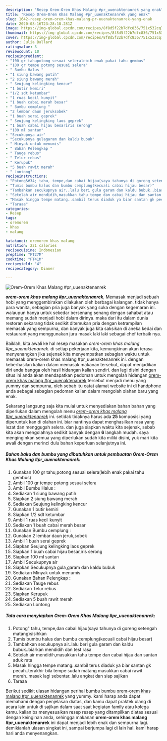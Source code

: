 ```yaml
---
description: "Resep Orem-Orem Khas Malang #pr_uuenaktenanrek yang enak"
title: "Resep Orem-Orem Khas Malang #pr_uuenaktenanrek yang enak"
slug: 1642-resep-orem-orem-khas-malang-pr-uuenaktenanrek-yang-enak
date: 2020-08-16T23:28:18.281Z
image: https://img-global.cpcdn.com/recipes/8f8d5f22b7dfc836/751x532cq70/orem-orem-khas-malang-pr_uuenaktenanrek-foto-resep-utama.jpg
thumbnail: https://img-global.cpcdn.com/recipes/8f8d5f22b7dfc836/751x532cq70/orem-orem-khas-malang-pr_uuenaktenanrek-foto-resep-utama.jpg
cover: https://img-global.cpcdn.com/recipes/8f8d5f22b7dfc836/751x532cq70/orem-orem-khas-malang-pr_uuenaktenanrek-foto-resep-utama.jpg
author: Julia Ballard
ratingvalue: 3
reviewcount: 10
recipeingredient:
- "100 gr tahupotong sesuai seleralebih enak pakai tahu gembus"
- "100 gr tempe potong sesuai selera"
- " Bumbu Halus "
- "1 siung bawang putih"
- "2 siung bawang merah"
- " Seujung kelingking kencur"
- "1 butir kemiri"
- "1/2 sdt ketumbar"
- "1 ruas kecil kunyit"
- "1 buah cabai merah besar"
- " Bumbu cemplung "
- "2 lembar daun jeruksobek"
- "1 buah serai geprek"
- " Seujung kelingking laos geprek"
- "1 buah cabai hijau besariris serong"
- "100 ml santan"
- "Secukupnya air"
- "Secukupnya gulagaram dan kaldu bubuk"
- " Minyak untuk menumis"
- " Bahan Pelengkap "
- " Tauge rebus"
- " Telur rebus"
- " Kerupuk"
- "5 buah rawit merah"
- " Lontong"
recipeinstructions:
- "Potong&#34; tahu, tempe,dan cabai hijau(saya tahunya di goreng setengah matang)sisihkan"
- "Tumis bumbu halus dan bumbu cemplung(kecuali cabai hijau besar)"
- "Tambahkan secukupnya air..lalu beri gula garam dan kaldu bubuk..biarkan mendidih dan test rasa"
- "Setelah air mendidih,masukkan tahu tempe dan cabai hijau dan santan aduk rata"
- "Masak hingga tempe matang..sambil terus diaduk ya biar santan gk pecah..terakhir bila tempe sudah matang masukkan cabai rawit merah..masak lagi sebentar..lalu angkat dan siap sajikan"
- "Taraaa"
categories:
- Resep
tags:
- oremorem
- khas
- malang

katakunci: oremorem khas malang 
nutrition: 221 calories
recipecuisine: Indonesian
preptime: "PT27M"
cooktime: "PT41M"
recipeyield: "4"
recipecategory: Dinner

---
```



![Orem-Orem Khas Malang #pr_uuenaktenanrek](https://img-global.cpcdn.com/recipes/8f8d5f22b7dfc836/751x532cq70/orem-orem-khas-malang-pr_uuenaktenanrek-foto-resep-utama.jpg)

<b><i>orem-orem khas malang #pr_uuenaktenanrek</i></b>, Memasak menjadi sebuah hobi yang menggembirakan dilakukan oleh berbagai kalangan. tidak hanya para wanita, sebagian pria juga banyak yang suka dengan kegemaran ini. walaupun hanya untuk sekedar bersenang senang dengan sahabat atau memang sudah menjadi hobi dalam dirinya. maka dari itu dalam dunia restoran sekarang tidak sedikit ditemukan pria dengan ketrampilan memasak yang sempurna, dan banyak juga kita saksikan di aneka kedai dan restaurant yang menggunakan juru masak laki laki sebagai chef terbaik nya.



Baiklah, kita awali ke hal resep masakan <i>orem-orem khas malang #pr_uuenaktenanrek</i>. di setiap pekerjaan kita, kemungkinan akan terasa menyenangkan jika sejenak kita menyempatkan sebagian waktu untuk memasak orem-orem khas malang #pr_uuenaktenanrek ini. dengan keberhasilan kalian dalam memasak makanan tersebut, dapat menjadikan diri anda bangga oleh hasil hidangan kalian sendiri. dan lagi disini dengan situs ini anda akan mendapatkan pedoman untuk mengolah hidangan <u>orem-orem khas malang #pr_uuenaktenanrek</u> tersebut menjadi menu yang yummy dan sempurna, oleh sebab itu catat alamat website ini di handphone anda sebagai sebagian pedoman kalian dalam mengolah olahan baru yang enak.


Sekarang langsung saja kita mulai untuk menyediakan bahan bahan yang diperlukan dalam mengolah menu <u><i>orem-orem khas malang #pr_uuenaktenanrek</i></u> ini. setidak tidaknya harus ada <b>25</b> komposisi yang diperuntuk kan di olahan ini. biar nantinya dapat menghasilkan rasa yang lezat dan menggugah selera. dan juga siapkan waktu kita sejenak, sebab kita akan mengolahnya sedikit banyak dengan <b>6</b> langkah mudah. saya menginginkan semua yang diperlukan sudah kita miliki disini, yuk mari kita awali dengan merinci dulu bahan keperluan selanjutnya ini.

<!--inarticleads1-->

##### Bahan baku dan bumbu yang dibutuhkan untuk pembuatan Orem-Orem Khas Malang #pr_uuenaktenanrek:

1. Gunakan 100 gr tahu,potong sesuai selera(lebih enak pakai tahu gembus)
1. Ambil 100 gr tempe potong sesuai selera
1. Ambil  Bumbu Halus :
1. Sediakan 1 siung bawang putih
1. Siapkan 2 siung bawang merah
1. Sediakan  Seujung kelingking kencur
1. Gunakan 1 butir kemiri
1. Siapkan 1/2 sdt ketumbar
1. Ambil 1 ruas kecil kunyit
1. Sediakan 1 buah cabai merah besar
1. Gunakan  Bumbu cemplung :
1. Gunakan 2 lembar daun jeruk,sobek
1. Ambil 1 buah serai geprek
1. Siapkan  Seujung kelingking laos geprek
1. Siapkan 1 buah cabai hijau besar,iris serong
1. Siapkan 100 ml santan
1. Ambil Secukupnya air
1. Siapkan Secukupnya gula,garam dan kaldu bubuk
1. Sediakan  Minyak untuk menumis
1. Gunakan  Bahan Pelengkap :
1. Sediakan  Tauge rebus
1. Sediakan  Telur rebus
1. Siapkan  Kerupuk
1. Sediakan 5 buah rawit merah
1. Sediakan  Lontong




<!--inarticleads2-->

##### Tata cara menyiapkan Orem-Orem Khas Malang #pr_uuenaktenanrek:

1. Potong&#34; tahu, tempe,dan cabai hijau(saya tahunya di goreng setengah matang)sisihkan
1. Tumis bumbu halus dan bumbu cemplung(kecuali cabai hijau besar)
1. Tambahkan secukupnya air..lalu beri gula garam dan kaldu bubuk..biarkan mendidih dan test rasa
1. Setelah air mendidih,masukkan tahu tempe dan cabai hijau dan santan aduk rata
1. Masak hingga tempe matang..sambil terus diaduk ya biar santan gk pecah..terakhir bila tempe sudah matang masukkan cabai rawit merah..masak lagi sebentar..lalu angkat dan siap sajikan
1. Taraaa




Berikut sedikit ulasan hidangan perihal bumbu bumbu <u>orem-orem khas malang #pr_uuenaktenanrek</u> yang yummy. kami harap anda dapat memahami dengan penjelasan diatas, dan kamu dapat praktek ulang di acara lain untuk di sajikan dalam saat saat kegiatan family atau kolega kamu. kalian bs menyesuaikan resep resep yang ditampilkan diatas sesuai dengan keinginan anda, sehingga makanan <b>orem-orem khas malang #pr_uuenaktenanrek</b> ini dapat menjadi lebih enak dan sempurna lagi. demikianlah ulasan singkat ini, sampai berjumpa lagi di lain hal. kami harap hari anda menyenangkan.
